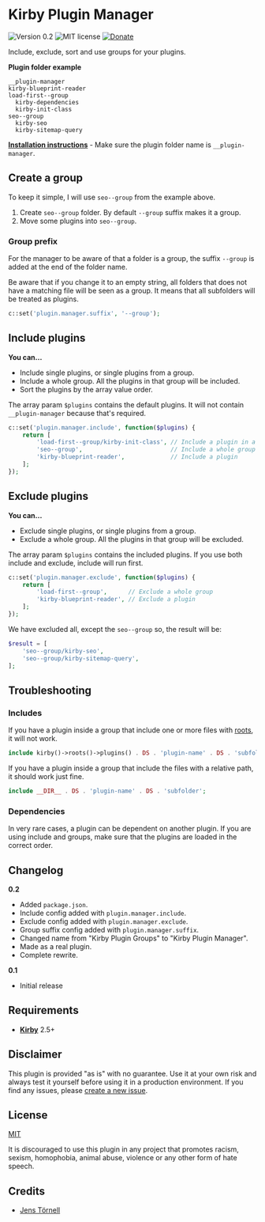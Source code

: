 # Kirby Plugin Manager

![Version 0.2](https://img.shields.io/badge/version-0.2-blue.svg) ![MIT license](https://img.shields.io/badge/license-MIT-green.svg) [![Donate](https://img.shields.io/badge/give-donation-yellow.svg)](https://www.paypal.me/DevoneraAB)

Include, exclude, sort and use groups for your plugins.

**Plugin folder example**

```text
__plugin-manager
kirby-blueprint-reader
load-first--group
  kirby-dependencies
  kirby-init-class
seo--group
  kirby-seo
  kirby-sitemap-query
```

**[Installation instructions](docs/install.md)** - Make sure the plugin folder name is `__plugin-manager`.

## Create a group

To keep it simple, I will use `seo--group` from the example above.

1. Create `seo--group` folder. By default `--group` suffix makes it a group.
1. Move some plugins into `seo--group`.

### Group prefix

For the manager to be aware of that a folder is a group, the suffix `--group` is added at the end of the folder name.

Be aware that if you change it to an empty string, all folders that does not have a matching file will be seen as a group. It means that all subfolders will be treated as plugins.

```php
c::set('plugin.manager.suffix', '--group');
```

## Include plugins

**You can...**

- Include single plugins, or single plugins from a group.
- Include a whole group. All the plugins in that group will be included.
- Sort the plugins by the array value order.

The array param `$plugins` contains the default plugins. It will not contain `__plugin-manager` because that's required.

```php
c::set('plugin.manager.include', function($plugins) {
    return [
        'load-first--group/kirby-init-class', // Include a plugin in a group
        'seo--group',                         // Include a whole group
        'kirby-blueprint-reader',             // Include a plugin
    ];
});
```

## Exclude plugins

**You can...**

- Exclude single plugins, or single plugins from a group.
- Exclude a whole group. All the plugins in that group will be excluded.

The array param `$plugins` contains the included plugins. If you use both include and exclude, include will run first.

```php
c::set('plugin.manager.exclude', function($plugins) {
    return [
        'load-first--group',      // Exclude a whole group
        'kirby-blueprint-reader', // Exclude a plugin
    ];
});
```

We have excluded all, except the `seo--group` so, the result will be:

```php
$result = [
    'seo--group/kirby-seo',
    'seo--group/kirby-sitemap-query',
];
```

## Troubleshooting

### Includes

If you have a plugin inside a group that include one or more files with [roots](https://getkirby.com/docs/cheatsheet#roots), it will not work.

```php
include kirby()->roots()->plugins() . DS . 'plugin-name' . DS . 'subfolder';
```

If you have a plugin inside a group that include the files with a relative path, it should work just fine.

```php
include __DIR__ . DS . 'plugin-name' . DS . 'subfolder';
```

### Dependencies

In very rare cases, a plugin can be dependent on another plugin. If you are using include and groups, make sure that the plugins are loaded in the correct order.

## Changelog

**0.2**

- Added `package.json`.
- Include config added with `plugin.manager.include`.
- Exclude config added with `plugin.manager.exclude`.
- Group suffix config added with `plugin.manager.suffix`.
- Changed name from "Kirby Plugin Groups" to "Kirby Plugin Manager".
- Made as a real plugin.
- Complete rewrite.

**0.1**

- Initial release

## Requirements

- [**Kirby**](https://getkirby.com/) 2.5+

## Disclaimer

This plugin is provided "as is" with no guarantee. Use it at your own risk and always test it yourself before using it in a production environment. If you find any issues, please [create a new issue](https://github.com/jenstornell/kirby-plugin-manager/issues/new).

## License

[MIT](https://opensource.org/licenses/MIT)

It is discouraged to use this plugin in any project that promotes racism, sexism, homophobia, animal abuse, violence or any other form of hate speech.

## Credits

- [Jens Törnell](https://github.com/jenstornell)